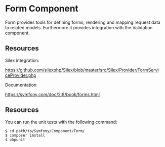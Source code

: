Form Component
==============

Form provides tools for defining forms, rendering and mapping request data to
related models. Furthermore it provides integration with the Validation
component.

Resources
---------

Silex integration:

https://github.com/silexphp/Silex/blob/master/src/Silex/Provider/FormServiceProvider.php

Documentation:

https://symfony.com/doc/2.8/book/forms.html

Resources
---------

You can run the unit tests with the following command:

    $ cd path/to/Symfony/Component/Form/
    $ composer install
    $ phpunit
